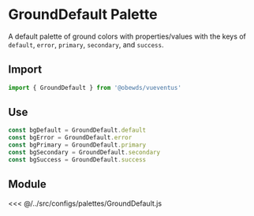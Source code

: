 # GroundDefault Palette

A default palette of ground colors with properties/values with the keys of `default`, `error`, `primary`, `secondary`, and `success`.






## Import

```javascript
import { GroundDefault } from '@obewds/vueventus'
```






## Use

```javascript
const bgDefault = GroundDefault.default
const bgError = GroundDefault.error
const bgPrimary = GroundDefault.primary
const bgSecondary = GroundDefault.secondary
const bgSuccess = GroundDefault.success
```






## Module

<<< @/../src/configs/palettes/GroundDefault.js


